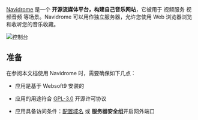 [Navidrome](https://www.navidrome.org/) 是一个 **开源流媒体平台，构建自己音乐网站**，它被用于 视频服务 视频音频  等场景。Navidrome 可以用作独立服务器，允许您使用 Web 浏览器浏览和收听您的音乐收藏。


![控制台](https://libs.websoft9.com/Websoft9/DocsPicture/zh/navidrome/navidrome-gui-websoft9.png)


## 准备

在参阅本文档使用 Navidrome 时，需要确保如下几点：

- 应用是基于 Websoft9 安装的

- 应用的用途符合 [GPL-3.0](https://opensource.org/licenses/GPL-3.0) 开源许可协议

- 应用具备访问条件：[配置域名](./domain-set) 或 **服务器安全组**开启网外端口